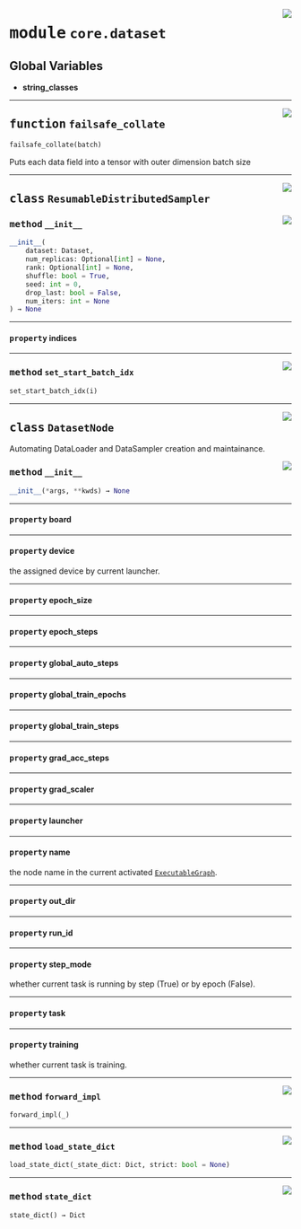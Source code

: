 <!-- markdownlint-disable -->

<a href="https://github.com/tjyuyao/ice-learn/blob/main/ice/core/dataset.py#L0"><img align="right" style="float:right;" src="https://img.shields.io/badge/-source-cccccc?style=flat-square"></a>

# <kbd>module</kbd> `core.dataset`






**Global Variables**
---------------
- **string_classes**

---

<a href="https://github.com/tjyuyao/ice-learn/blob/main/ice/core/dataset.py#L28"><img align="right" style="float:right;" src="https://img.shields.io/badge/-source-cccccc?style=flat-square"></a>

## <kbd>function</kbd> `failsafe_collate`

```python
failsafe_collate(batch)
```

Puts each data field into a tensor with outer dimension batch size





---

<a href="https://github.com/tjyuyao/ice-learn/blob/main/ice/core/dataset.py#L77"><img align="right" style="float:right;" src="https://img.shields.io/badge/-source-cccccc?style=flat-square"></a>

## <kbd>class</kbd> `ResumableDistributedSampler`






<a href="https://github.com/tjyuyao/ice-learn/blob/main/ice/core/dataset.py#L79"><img align="right" style="float:right;" src="https://img.shields.io/badge/-source-cccccc?style=flat-square"></a>

### <kbd>method</kbd> `__init__`

```python
__init__(
    dataset: Dataset,
    num_replicas: Optional[int] = None,
    rank: Optional[int] = None,
    shuffle: bool = True,
    seed: int = 0,
    drop_last: bool = False,
    num_iters: int = None
) → None
```








---

#### <kbd>property</kbd> indices









---

<a href="https://github.com/tjyuyao/ice-learn/blob/main/ice/core/dataset.py#L84"><img align="right" style="float:right;" src="https://img.shields.io/badge/-source-cccccc?style=flat-square"></a>

### <kbd>method</kbd> `set_start_batch_idx`

```python
set_start_batch_idx(i)
```








---

<a href="https://github.com/tjyuyao/ice-learn/blob/main/ice/core/dataset.py#L147"><img align="right" style="float:right;" src="https://img.shields.io/badge/-source-cccccc?style=flat-square"></a>

## <kbd>class</kbd> `DatasetNode`
Automating DataLoader and DataSampler creation and maintainance.




<a href="https://github.com/tjyuyao/ice-learn/blob/main/ice/core/dataset.py#L167"><img align="right" style="float:right;" src="https://img.shields.io/badge/-source-cccccc?style=flat-square"></a>

### <kbd>method</kbd> `__init__`

```python
__init__(*args, **kwds) → None
```








---

#### <kbd>property</kbd> board







---

#### <kbd>property</kbd> device

the assigned device by current launcher.




---

#### <kbd>property</kbd> epoch_size







---

#### <kbd>property</kbd> epoch_steps







---

#### <kbd>property</kbd> global_auto_steps







---

#### <kbd>property</kbd> global_train_epochs







---

#### <kbd>property</kbd> global_train_steps







---

#### <kbd>property</kbd> grad_acc_steps







---

#### <kbd>property</kbd> grad_scaler







---

#### <kbd>property</kbd> launcher







---

#### <kbd>property</kbd> name

the node name in the current activated [`ExecutableGraph`](./core.graph.md#class-executablegraph).




---

#### <kbd>property</kbd> out_dir







---

#### <kbd>property</kbd> run_id







---

#### <kbd>property</kbd> step_mode

whether current task is running by step (True) or by epoch (False).




---

#### <kbd>property</kbd> task







---

#### <kbd>property</kbd> training

whether current task is training.






---

<a href="https://github.com/tjyuyao/ice-learn/blob/main/ice/core/dataset.py#L208"><img align="right" style="float:right;" src="https://img.shields.io/badge/-source-cccccc?style=flat-square"></a>

### <kbd>method</kbd> `forward_impl`

```python
forward_impl(_)
```







---

<a href="https://github.com/tjyuyao/ice-learn/blob/main/ice/core/dataset.py#L238"><img align="right" style="float:right;" src="https://img.shields.io/badge/-source-cccccc?style=flat-square"></a>

### <kbd>method</kbd> `load_state_dict`

```python
load_state_dict(_state_dict: Dict, strict: bool = None)
```







---

<a href="https://github.com/tjyuyao/ice-learn/blob/main/ice/core/dataset.py#L231"><img align="right" style="float:right;" src="https://img.shields.io/badge/-source-cccccc?style=flat-square"></a>

### <kbd>method</kbd> `state_dict`

```python
state_dict() → Dict
```








